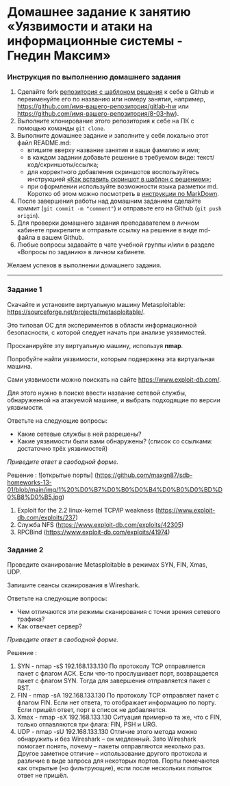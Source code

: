 # Домашнее задание к занятию «Уязвимости и атаки на информационные системы - Гнедин Максим»

### Инструкция по выполнению домашнего задания

1. Сделайте fork [репозитория c шаблоном решения](https://github.com/netology-code/sys-pattern-homework) к себе в Github и переименуйте его по названию или номеру занятия, например, https://github.com/имя-вашего-репозитория/gitlab-hw или https://github.com/имя-вашего-репозитория/8-03-hw).
2. Выполните клонирование этого репозитория к себе на ПК с помощью команды `git clone`.
3. Выполните домашнее задание и заполните у себя локально этот файл README.md:
   - впишите вверху название занятия и ваши фамилию и имя;
   - в каждом задании добавьте решение в требуемом виде: текст/код/скриншоты/ссылка;
   - для корректного добавления скриншотов воспользуйтесь инструкцией [«Как вставить скриншот в шаблон с решением»](https://github.com/netology-code/sys-pattern-homework/blob/main/screen-instruction.md);
   - при оформлении используйте возможности языка разметки md. Коротко об этом можно посмотреть в [инструкции по MarkDown](https://github.com/netology-code/sys-pattern-homework/blob/main/md-instruction.md).
4. После завершения работы над домашним заданием сделайте коммит (`git commit -m "comment"`) и отправьте его на Github (`git push origin`).
5. Для проверки домашнего задания преподавателем в личном кабинете прикрепите и отправьте ссылку на решение в виде md-файла в вашем Github.
6. Любые вопросы задавайте в чате учебной группы и/или в разделе «Вопросы по заданию» в личном кабинете.

Желаем успехов в выполнении домашнего задания.

------

### Задание 1

Скачайте и установите виртуальную машину Metasploitable: https://sourceforge.net/projects/metasploitable/.

Это типовая ОС для экспериментов в области информационной безопасности, с которой следует начать при анализе уязвимостей.

Просканируйте эту виртуальную машину, используя **nmap**.

Попробуйте найти уязвимости, которым подвержена эта виртуальная машина.

Сами уязвимости можно поискать на сайте https://www.exploit-db.com/.

Для этого нужно в поиске ввести название сетевой службы, обнаруженной на атакуемой машине, и выбрать подходящие по версии уязвимости.

Ответьте на следующие вопросы:

- Какие сетевые службы в ней разрешены?
- Какие уязвимости были вами обнаружены? (список со ссылками: достаточно трёх уязвимостей)
  
*Приведите ответ в свободной форме.*  

Решение :
![открытые порты] (https://github.com/maxgn87/sdb-homeworks-13-01/blob/main/img/1%20%D0%B7%D0%B0%D0%B4%D0%B0%D0%BD%D0%B8%D0%B5.jpg)

1. Exploit for the 2.2 linux-kernel TCP/IP weakness (https://www.exploit-db.com/exploits/237)
2. Служба NFS (https://www.exploit-db.com/exploits/42305)
3. RPCBind (https://www.exploit-db.com/exploits/41974)




### Задание 2

Проведите сканирование Metasploitable в режимах SYN, FIN, Xmas, UDP.

Запишите сеансы сканирования в Wireshark.

Ответьте на следующие вопросы:

- Чем отличаются эти режимы сканирования с точки зрения сетевого трафика?
- Как отвечает сервер?

*Приведите ответ в свободной форме.*

Решение :

1. SYN - nmap -sS 192.168.133.130
   По протоколу TCP отправляется пакет с флагом ACK. Если что-то прослушивает порт, возвращается пакет с флагом SYN. Тогда для завершения отправляется пакет с RST.
2. FIN - nmap -sA 192.168.133.130
   По протоколу TCP отправляет пакет с флагом FIN. Если нет ответа, то отображает информацию по порту. Если пришёл ответ, порт в список не добавляется.
3. Xmax - nmap -sX 192.168.133.130
   Ситуация примерно та же, что с FIN, только отпавляются три флага: FIN, PSH и URG.
4. UDP - nmap -sU 192.168.133.130
   Отличие этого метода можно обнаружить и без Wireshark – он медленный. Зато Wireshark помогает понять, почему – пакеты отправляются неколько раз. Другое заметное отличие – использование другого протокола и различие в виде запроса для некоторых портов.
   Порты помечаются как открытые (но фильтрующие), если после нескольких попыток ответ не пришёл.
